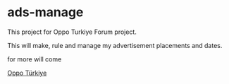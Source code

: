 # ads-manage

This project for Oppo Turkiye Forum project.

This will make, rule and manage my advertisement placements and dates.

for more will come

[Oppo Türkiye](https://www.oppoturkiye.org)
